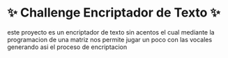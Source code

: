 # ✨ Challenge Encriptador de Texto ✨
este proyecto es un encriptador  de texto sin acentos el cual mediante la programacion de una matriz 
nos permite jugar un poco con las vocales generando asi el proceso de encriptacion
